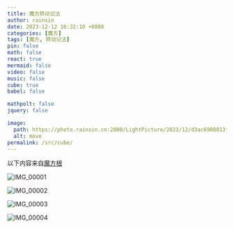 ```yaml
---
title: 魔方转动记法
author: rainsin
date: 2023-12-12 16:32:10 +0800
categories: [魔方]
tags: [魔方, 转动记法]
pin: false
math: false
react: true
mermaid: false
video: false
music: false
cube: true
babel: false

mathpolt: false
jquery: false

image:
  path: https://photo.rainsin.cn:2000/LightPicture/2023/12/d3ac6908813ffe25.png
  alt: move
permalink: /src/cube/
---
```


以下内容来自[魔方根](https://www.cuberoot.me/move-notation/)

![IMG_00001](https://photo.rainsin.cn:2000/LightPicture/2023/12/ea5205ea13ca0523.png)

![IMG_00002](https://photo.rainsin.cn:2000/LightPicture/2023/12/e15e52f84c729c8b.png)

![IMG_00003](https://photo.rainsin.cn:2000/LightPicture/2023/12/6ece74b2dc70f4b0.png)

![IMG_00004](https://photo.rainsin.cn:2000/LightPicture/2023/12/3554609041b45728.png)
